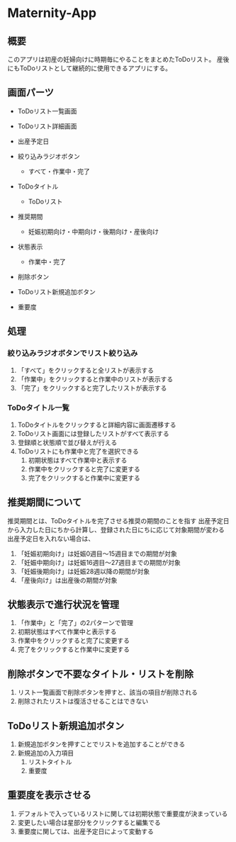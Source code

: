 # Maternity-App

## 概要

このアプリは初産の妊婦向けに時期毎にやることをまとめたToDoリスト。
産後にもToDoリストとして継続的に使用できるアプリにする。

## 画面パーツ

- ToDoリスト一覧画面

- ToDoリスト詳細画面


- 出産予定日
- 絞り込みラジオボタン
  - すべて・作業中・完了
- ToDoタイトル
  - ToDoリスト
- 推奨期間
  - 妊娠初期向け・中期向け・後期向け・産後向け
- 状態表示
  - 作業中・完了
- 削除ボタン
- ToDoリスト新規追加ボタン
- 重要度

## 処理

### 絞り込みラジオボタンでリスト絞り込み

1. 「すべて」をクリックすると全リストが表示する
1. 「作業中」をクリックすると作業中のリストが表示する
1. 「完了」をクリックすると完了したリストが表示する

### ToDoタイトル一覧

1. ToDoタイトルをクリックすると詳細内容に画面遷移する
1. ToDoリスト画面には登録したリストがすべて表示する
1. 登録順と状態順で並び替えが行える
1. ToDoリストにも作業中と完了を選択できる
    1. 初期状態はすべて作業中と表示する
    1. 作業中をクリックすると完了に変更する
    1. 完了をクリックすると作業中に変更する

## 推奨期間について

推奨期間とは、ToDoタイトルを完了させる推奨の期間のことを指す
出産予定日から入力した日にちから計算し、登録された日にちに応じて対象期間が変わる
出産予定日を入れない場合は、

1. 「妊娠初期向け」は妊娠0週目～15週目までの期間が対象
1. 「妊娠中期向け」は妊娠16週目～27週目までの期間が対象
1. 「妊娠後期向け」は妊娠28週以降の期間が対象
1. 「産後向け」は出産後の期間が対象

## 状態表示で進行状況を管理

1. 「作業中」と「完了」の2パターンで管理
1. 初期状態はすべて作業中と表示する
1. 作業中をクリックすると完了に変更する
1. 完了をクリックすると作業中に変更する

## 削除ボタンで不要なタイトル・リストを削除

1. リスト一覧画面で削除ボタンを押すと、該当の項目が削除される
1. 削除されたリストは復活させることはできない

## ToDoリスト新規追加ボタン

1. 新規追加ボタンを押すことでリストを追加することができる
1. 新規追加の入力項目
    1. リストタイトル
    1. 重要度

## 重要度を表示させる

1. デフォルトで入っているリストに関しては初期状態で重要度が決まっている
1. 変更したい場合は星部分をクリックすると編集でる
1. 重要度に関しては、出産予定日によって変動する